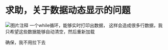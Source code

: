 # 求助，关于数据动态显示的问题

![图片注释](http://storage-uqer.datayes.com/58423b5d228e5b49f34adebd/3d09ea6e-c5b2-11e6-9dc7-0242ac140002)
一个while循环，能够实时打印出数据，
这样会造成很多行数据，我只希望这些数据能够自动清空，然后重新加载

确保，我不用拉下去